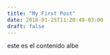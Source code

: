 ```yaml
---
title: "My First Post"
date: 2018-01-25T11:20:49-03:00
draft: false
---
```

este es el contenido albe
